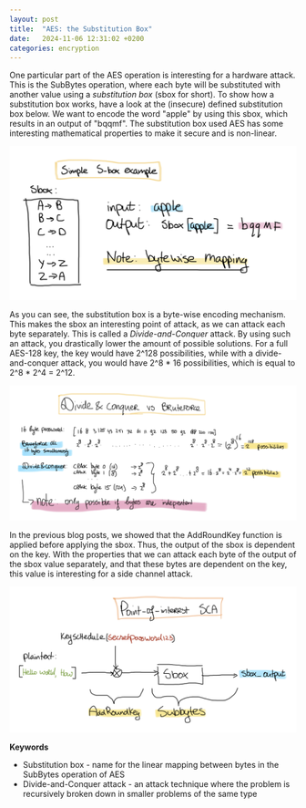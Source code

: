 ```yaml
---
layout: post
title:  "AES: the Substitution Box"
date:   2024-11-06 12:31:02 +0200
categories: encryption  
---
```


One particular part of the AES operation is interesting for a hardware attack. This is the SubBytes operation, where each byte will be substituted with another value using a <i>substitution box</i> (sbox for short). To show how a substitution box works, have a look at the (insecure) defined substitution box below. We want to encode the word "apple" by using this sbox, which results in an output of "bqqmf". The substitution box used AES has some interesting mathematical properties to make it secure and is non-linear.

![image](./assets/images/SimpleSbox.png) 

As you can see, the substitution box is a byte-wise encoding mechanism. This makes the sbox an interesting point of attack, as we can attack each byte separately. This is called a <i>Divide-and-Conquer</i> attack. By using such an attack, you drastically lower the amount of possible solutions. For a full AES-128 key, the key would have 2^128 possibilities, while with a divide-and-conquer attack, you would have 2^8 * 16 possibilities, which is equal to 2^8 * 2^4 = 2^12.

![image](./assets/images/DNC.png)

In the previous blog posts, we showed that the AddRoundKey function is applied before applying the sbox. Thus, the output of the sbox is dependent on the key. With the properties that we can attack each byte of the output of the sbox value separately, and that these bytes are dependent on the key, this value is interesting for a side channel attack.

![image](./assets/images/POI.png)


<b>Keywords</b>

<ul>
<li>Substitution box - name for the linear mapping between bytes in the SubBytes operation of AES</li>
<li>Divide-and-Conquer attack - an attack technique where the problem is recursively broken down in smaller problems of the same type </li>
</ul>

